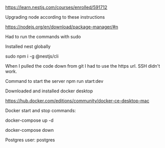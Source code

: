 https://learn.nestjs.com/courses/enrolled/591712

Upgrading node according to these instructions

https://nodejs.org/en/download/package-manager/#n

Had to run the commands with sudo

Installed nest globally

sudo npm i -g @nestjs/cli

When I pulled the code down from git I had to use the https url. SSH didn't work.

Command to start the server npm run start:dev

Downloaded and installed docker desktop

https://hub.docker.com/editions/community/docker-ce-desktop-mac

Docker start and stop commands:

docker-compose up -d

docker-compose down

Postgres user: postgres
